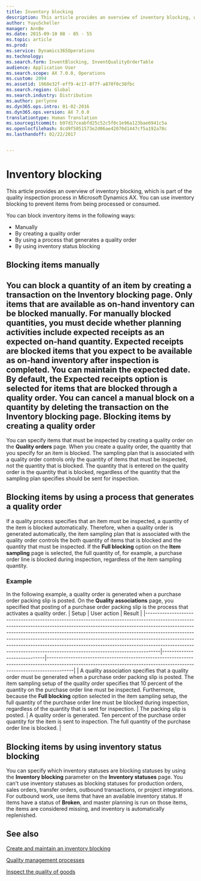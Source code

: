 ```yaml
---
title: Inventory blocking
description: This article provides an overview of inventory blocking, which is part of the quality inspection process in Microsoft Dynamics AX. You can use inventory blocking to prevent items from being processed or consumed.
author: YuyuScheller
manager: AnnBe
ms.date: 2015-09-10 08 - 05 - 55
ms.topic: article
ms.prod: 
ms.service: Dynamics365Operations
ms.technology: 
ms.search.form: InventBlocking, InventQualityOrderTable
audience: Application User
ms.search.scope: AX 7.0.0, Operations
ms.custom: 2094
ms.assetid: 1968e32f-eff9-4c17-8f7f-a870f0c38fbc
ms.search.region: Global
ms.search.industry: Distribution
ms.author: perlynne
ms.dyn365.ops.intro: 01-02-2016
ms.dyn365.ops.version: AX 7.0.0
translationtype: Human Translation
ms.sourcegitcommit: b97d17ceabfd25c52c5f0c1e96a123bae6941c5a
ms.openlocfilehash: 8cd9f5051573e2d06ae42070d1447cf5a192a78c
ms.lasthandoff: 02/22/2017


---
```


# <a name="inventory-blocking"></a>Inventory blocking

This article provides an overview of inventory blocking, which is part of the quality inspection process in Microsoft Dynamics AX. You can use inventory blocking to prevent items from being processed or consumed.

You can block inventory items in the following ways:
-   Manually
-   By creating a quality order
-   By using a process that generates a quality order
-   By using inventory status blocking

## <a name="blocking-items-manually"></a>Blocking items manually
You can block a quantity of an item by creating a transaction on the **Inventory blocking** page. Only items that are available as on-hand inventory can be blocked manually. For manually blocked quantities, you must decide whether planning activities include expected receipts as an expected on-hand quantity. Expected receipts are blocked items that you expect to be available as on-hand inventory after inspection is completed. You can maintain the expected date. By default, the **Expected receipts** option is selected for items that are blocked through a quality order. You can cancel a manual block on a quantity by deleting the transaction on the **Inventory blocking** page.
Blocking items by creating a quality order
------------------------------------------

You can specify items that must be inspected by creating a quality order on the **Quality orders** page. When you create a quality order, the quantity that you specify for an item is blocked. The sampling plan that is associated with a quality order controls only the quantity of items that must be inspected, not the quantity that is blocked. The quantity that is entered on the quality order is the quantity that is blocked, regardless of the quantity that the sampling plan specifies should be sent for inspection.

## <a name="blocking-items-by-using-a-process-that-generates-a-quality-order"></a>Blocking items by using a process that generates a quality order
If a quality process specifies that an item must be inspected, a quantity of the item is blocked automatically. Therefore, when a quality order is generated automatically, the item sampling plan that is associated with the quality order controls the both quantity of items that is blocked and the quantity that must be inspected. If the **Full blocking** option on the **Item sampling** page is selected, the full quantity of, for example, a purchase order line is blocked during inspection, regardless of the item sampling quantity.
### <a name="example"></a>Example

In the following example, a quality order is generated when a purchase order packing slip is posted. On the **Quality associations** page, you specified that posting of a purchase order packing slip is the process that activates a quality order.
| Setup                                                                                                                                                                                                                                                                                                                                                                                                                                                                                    | User action                 | Result                                                                                                                                                                |
|------------------------------------------------------------------------------------------------------------------------------------------------------------------------------------------------------------------------------------------------------------------------------------------------------------------------------------------------------------------------------------------------------------------------------------------------------------------------------------------|-----------------------------|-----------------------------------------------------------------------------------------------------------------------------------------------------------------------|
| A quality association specifies that a quality order must be generated when a purchase order packing slip is posted. The item sampling setup of the quality order specifies that 10 percent of the quantity on the purchase order line must be inspected. Furthermore, because the **Full blocking** option selected in the item sampling setup, the full quantity of the purchase order line must be blocked during inspection, regardless of the quantity that is sent for inspection. | The packing slip is posted. | A quality order is generated. Ten percent of the purchase order quantity for the item is sent to inspection. The full quantity of the purchase order line is blocked. |

## <a name="blocking-items-by-using-inventory-status-blocking"></a>Blocking items by using inventory status blocking
You can specify which inventory statuses are blocking statuses by using the **Inventory blocking** parameter on the **Inventory statuses** page. You can't use inventory statuses as blocking statuses for production orders, sales orders, transfer orders, outbound transactions, or project integrations. For outbound work, use items that have an available inventory status. If items have a status of **Broken**, and master planning is run on those items, the items are considered missing, and inventory is automatically replenished.



<a name="see-also"></a>See also
--------

[Create and maintain an inventory blocking](https://ax.help.dynamics.com/en/wiki/create-and-maintain-an-inventory-blocking/)

[Quality management processes](quality-management-processes.md)

[Inspect the quality of goods](https://ax.help.dynamics.com/en/wiki/inspect-the-quality-of-goods/)


